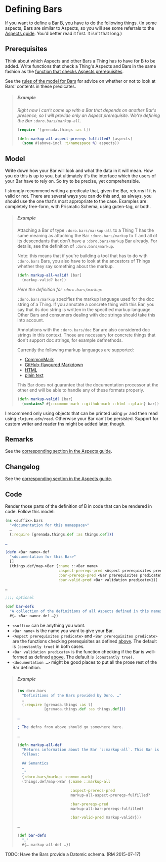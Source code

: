 # Defining Bars

If you want to define a Bar B, you have to do the following things. (In some
aspects, Bars are similar to Aspects, so you will see some referrals to the
[Aspects guide](AspectsImp.md). You'd better read it first. It isn't that long.)

## Prerequisites

Think about which Aspects and other Bars a Thing has to have for B to be added.
Write functions that check a Thing's Aspects and Bars in the same fashion as the
[function that checks Aspects prerequisites](AspectsImp.md#prerequisites).

See the [rules of the model for Bars](NewModel.md#more-on-bars) for advice on
whether or not to look at Bars' contents in these predicates.

> ##### Example
>
> *Right now I can't come up with a Bar that depends on another Bar's presence,
> so I will provide only an Aspect prerequisite. We're defining the Bar
> `:doro.bars/markup-all`.*
>
> ```clojure
> (require '[grenada.things :as t])
>
> (defn markup-all-aspect-prereqs-fulfilled? [aspects]
>   (some #(above-incl :t/namespace %) aspects))
> ```


## Model

Write down how your Bar will look and what the data in it will mean. How you do
this is up to you, but ultimately it's the interface which the users of your Bar
have to rely on. So try to be precise, yet comprehensible.

I strongly recommend writing a predicate that, given the Bar, returns if it is
valid or not. There are several ways you can do this and, as always, you should
use the one that's most appropriate to the case. Examples are: completely
free-form, with Prismatic Schema, using guten-tag, or both.

> ##### Example
>
> Attaching a Bar of type `:doro.bars/markup-all` to a Thing T has the same
> meaning as attaching the Bar `:doro.bars/markup` to T and all of its
> descendants that  don't have a `:doro.bars/markup` Bar already. For details,
> see the definition of `:doro.bars/markup`.
>
> Note: this means that if you're building a tool that has to do with
> `:doro.bars` Bars, you also have to look at the ancestors of Things whether
> they say something about the markup.
>
> ```clojure
> (defn markup-all-valid? [bar]
>   (markup-valid? bar))
> ```
>
> *Here the definition for `:doro.bars/markup`:*
>
> `:doro.bars/markup` specifies the markup language used for the doc
> string of a Thing. If you annotate a concrete thing with this Bar, you say
> that its doc string is written in the specified markup language. Other Bars
> and consumers dealing with doc strings should take this into account.
>
> Annotations with the `:doro.bars/doc` Bar are also considered doc strings in
> this context. Those are necessary for concrete things that don't support doc
> strings, for example defmethods.
>
> Currently the following markup languages are supported:
>
>  - [CommonMark](http://commonmark.org/)
>  - [GitHub-flavoured
>    Markdown](https://help.github.com/articles/github-flavored-markdown/)
>  - [HTML](http://www.w3.org/TR/html/)
>  - [plain text](http://www.unicode.org/versions/Unicode6.1.0/ch02.pdf)
>
> This Bar does not guarantee that the documentation processor at the other end
> will be able to handle any of these formats properly.
>
> ```clojure
> (defn markup-valid? [bar]
>   (contains? #{::common-mark ::github-mark ::html ::plain} bar))
> ```

I recommend only using objects that can be printed using `pr` and then read
using `clojure.edn/read`. Otherwise your Bar can't be persisted. Support for
custom writer and reader fns might be added later, though.

## Remarks

See the [corresponding section in the Aspects guide](AspectsImp.md#remarks).

## Changelog

See the [corresponding section in the Aspects guide](AspectsImp.md#changelog).

## Code

Render those parts of the definition of B in code that can be rendered in code.
Follow this model:

```clojure
(ns <suffix>.bars
  "<documentation for this namespace>"
  …
  (:require [grenada.things.def :as things.def]))

…

(defn <Bar name>-def
  "<documentation for this Bar>"
  []
  (things.def/map->Bar {:name ::<Bar name>
                        :aspect-prereqs-pred <Aspect prerequisites predicate>
                        :bar-prereqs-pred <Bar prerequisites predicate>
                        :bar-valid-pred <Bar validation predicate>}))

…

;;;; optional

(def bar-defs
  "A collection of the definitions of all Aspects defined in this namespace."
  #{… <Bar name>-def …})
```

 - `<suffix>` can be anything you want.
 - `<Bar name>` is the name you want to give your Bar.
 - `<Aspect prerequisites predicate>` and `<Bar prerequisites predicate>` are
   the functions checking prerequisites as defined [above](#prerequisites).
   The default is `(constantly true)` in both cases.
 - `<Bar validation predicate>` is the function checking if the Bar is
   well-formed as defined [above](#model). The default is `(constantly true)`.
 - `<documentation …>` might be good places to put all the prose rest of the
   Bar definition.

> ##### Example
>
> ```clojure
> (ns doro.bars
>   "Definitions of the Bars provided by Doro. …"
>   …
>   (:require [grenada.things :as t]
>             [grenada.things.def :as things.def]))
>
> …
>
> ; The defns from above should go somewhere here.
>
> …
>
> (defn markup-all-def
>   "Returns information about the Bar `::markup-all`. This Bar is defined as
>   follows:
>
>   ## Semantics
>   …
>   …"
>   {:doro.bars/markup :common-mark}
>   (things.def/map->Bar {:name ::markup-all
>
>                         :aspect-prereqs-pred
>                         markup-all-aspect-prereqs-fulfilled?
>
>                         :bar-prereqs-pred
>                         markup-all-bar-prereqs-fulfilled?
>
>                         :bar-valid-pred markup-valid?}))
>
> …
>
> (def bar-defs
>   "…"
>   #{… markup-all-def …})
> ```

TODO: Have the Bars provide a Datomic schema. (RM 2015-07-17)
